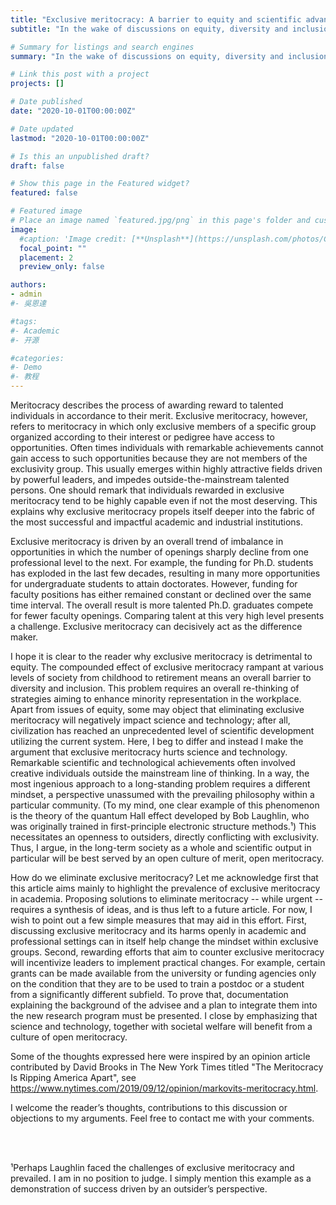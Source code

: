 ```yaml
---
title: "Exclusive meritocracy: A barrier to equity and scientific advancement"
subtitle: "In the wake of discussions on equity, diversity and inclusion in academia, ignited by recent social unrest in the U.S., I share some thoughts about one crucial and yet widely dismissed barrier to success experienced by marginalized communities: _Exclusive meritocracy_. I argue that exclusive meritocracy harms scientific advancement in the long run."

# Summary for listings and search engines
summary: "In the wake of discussions on equity, diversity and inclusion in academia, ignited by recent social unrest in the U.S., I share some thoughts about one crucial and yet widely dismissed barrier to success experienced by marginalized communities: _Exclusive meritocracy_. I argue that exclusive meritocracy harms scientific advancement in the long run."

# Link this post with a project
projects: []

# Date published
date: "2020-10-01T00:00:00Z"

# Date updated
lastmod: "2020-10-01T00:00:00Z"

# Is this an unpublished draft?
draft: false

# Show this page in the Featured widget?
featured: false

# Featured image
# Place an image named `featured.jpg/png` in this page's folder and customize its options here.
image:
  #caption: 'Image credit: [**Unsplash**](https://unsplash.com/photos/CpkOjOcXdUY)'
  focal_point: ""
  placement: 2
  preview_only: false

authors:
- admin
#- 吳恩達

#tags:
#- Academic
#- 开源

#categories:
#- Demo
#- 教程
---
```


Meritocracy describes the process of awarding reward to talented individuals in accordance to their merit. Exclusive meritocracy, however, refers to meritocracy in which only exclusive members of a specific group organized according to their interest or pedigree have access to opportunities. Often times individuals with remarkable achievements cannot gain access to such opportunities because they are not members of the exclusivity group. This usually emerges within highly attractive fields driven by powerful leaders, and impedes outside-the-mainstream talented persons. One should remark that individuals rewarded in exclusive meritocracy tend to be highly capable even if not the most deserving. This explains why exclusive meritocracy propels itself deeper into the fabric of the most successful and impactful academic and industrial institutions.

Exclusive meritocracy is driven by an overall trend of imbalance in opportunities in which the number of openings sharply decline from one professional level to the next. For example, the funding for Ph.D. students has exploded in the last few decades, resulting in many more opportunities for undergraduate students to attain doctorates. However, funding for faculty positions has either remained constant or declined over the same time interval. The overall result is more talented Ph.D. graduates compete for fewer faculty openings. Comparing talent at this very high level presents a challenge. Exclusive meritocracy can decisively act as the difference maker.

I hope it is clear to the reader why exclusive meritocracy is detrimental to equity. The compounded effect of exclusive meritocracy rampant at various levels of society from childhood to retirement means an overall barrier to diversity and inclusion. This problem requires an overall re-thinking of strategies aiming to enhance minority representation in the workplace. Apart from issues of equity, some may object that eliminating exclusive meritocracy will negatively impact science and technology; after all, civilization has reached an unprecedented level of scientific development utilizing the current system. Here, I beg to differ and instead I make the argument that exclusive meritocracy hurts science and technology. Remarkable scientific and technological achievements often involved creative individuals outside the mainstream line of thinking. In a way, the most ingenious approach to a long-standing problem requires a different mindset, a perspective unassumed with the prevailing philosophy within a particular community. (To my mind, one clear example of this phenomenon is the theory of the quantum Hall effect developed by Bob Laughlin, who was originally trained in first-principle electronic structure methods.¹) This necessitates an openness to outsiders, directly conflicting with exclusivity. Thus, I argue, in the long-term society as a whole and scientific output in particular will be best served by an open culture of merit, open meritocracy.

How do we eliminate exclusive meritocracy? Let me acknowledge first that this article aims mainly to highlight the prevalence of exclusive meritocracy in academia. Proposing solutions to eliminate meritocracy -- while urgent -- requires a synthesis of ideas, and is thus left to a future article. For now, I wish to point out a few simple measures that may aid in this effort. First, discussing exclusive meritocracy and its harms openly in academic and professional settings can in itself help change the mindset within exclusive groups. Second, rewarding efforts that aim to counter exclusive meritocracy will incentivize leaders to implement practical changes. For example, certain grants can be made available from the university or funding agencies only on the condition that they are to be used to train a postdoc or a student from a significantly different subfield. To prove that, documentation explaining the background of the advisee and a plan to integrate them into the new research program must be presented. I close by emphasizing that science and technology, together with societal welfare will benefit from a culture of open meritocracy.

Some of the thoughts expressed here were inspired by an opinion article contributed by David Brooks in The New York Times titled "The Meritocracy Is Ripping America Apart", see https://www.nytimes.com/2019/09/12/opinion/markovits-meritocracy.html.

I welcome the reader’s thoughts, contributions to this discussion or objections to my arguments. Feel free to contact me with your comments.

<br/><br/>

¹Perhaps Laughlin faced the challenges of exclusive meritocracy and prevailed. I am in no position to judge. I simply mention this example as a demonstration of success driven by an outsider’s perspective.
